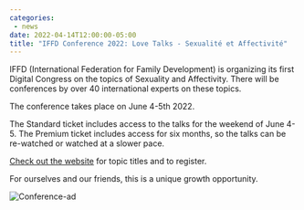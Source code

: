 ```yaml
---
categories:
 - news
date: 2022-04-14T12:00:00-05:00
title: "IFFD Conference 2022: Love Talks - Sexualité et Affectivité"
---
```


IFFD (International Federation for Family Development) is organizing its first Digital Congress on the topics of Sexuality and Affectivity. There will be conferences by over 40 international experts on these topics.

The conference takes place on June 4-5th 2022.

The Standard ticket includes access to the talks for the weekend of June 4-5. The Premium ticket includes access for six months, so the talks can be re-watched or watched at a slower pace.

<a href="https://love-talks-sexuality-and-affectivity-en.heysummit.com/">Check out the website</a> for topic titles and to register.

For ourselves and our friends, this is a unique growth opportunity.

<!--more-->

![Conference-ad](/images/posts/love-talks.jpg)
